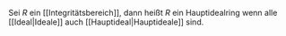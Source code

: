 Sei $R$ ein [[Integritätsbereich]], dann heißt $R$ ein Hauptidealring wenn alle [[Ideal|Ideale]] auch [[Hauptideal|Hauptideale]] sind.